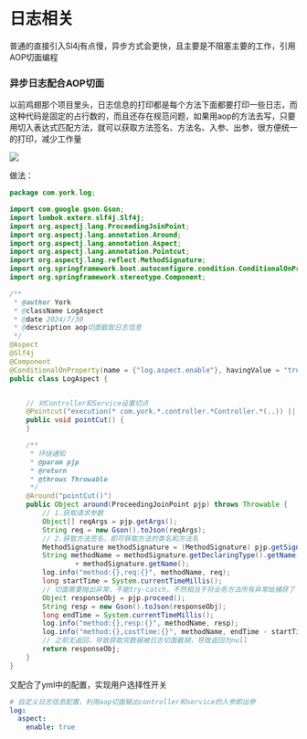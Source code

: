 # 日志相关

普通的直接引入Sl4j有点慢，异步方式会更快，且主要是不阻塞主要的工作，引用AOP切面编程

### 异步日志配合AOP切面

以前鸡翅那个项目里头，日志信息的打印都是每个方法下面都要打印一些日志，而这种代码是固定的占行数的，而且还存在规范问题，如果用aop的方法去写，只要用切入表达式匹配方法，就可以获取方法签名、方法名、入参、出参，很方便统一的打印，减少工作量

![](https://york-blog-1327009977.cos.ap-nanjing.myqcloud.com//APE-FRAME%E8%84%9A%E6%89%8B%E6%9E%B6%E9%A1%B9%E7%9B%AE/aop%E5%88%87%E9%9D%A2%E6%88%AA%E5%BE%97%E7%9A%84%E6%97%A5%E5%BF%97%E8%BE%93%E5%87%BA.jpg)

做法：

```java
package com.york.log;

import com.google.gson.Gson;
import lombok.extern.slf4j.Slf4j;
import org.aspectj.lang.ProceedingJoinPoint;
import org.aspectj.lang.annotation.Around;
import org.aspectj.lang.annotation.Aspect;
import org.aspectj.lang.annotation.Pointcut;
import org.aspectj.lang.reflect.MethodSignature;
import org.springframework.boot.autoconfigure.condition.ConditionalOnProperty;
import org.springframework.stereotype.Component;

/**
 * @author York
 * @className LogAspect
 * @date 2024/7/30
 * @description aop切面截取日志信息
 */
@Aspect
@Slf4j
@Component
@ConditionalOnProperty(name = {"log.aspect.enable"}, havingValue = "true", matchIfMissing = true)
public class LogAspect {


    // 对Controller和Service设置切点
    @Pointcut("execution(* com.york.*.controller.*Controller.*(..)) || execution(* com.york.*.service.*Service.*(..))")
    public void pointCut() {
    }

    /**
     * 环绕通知
     * @param pjp
     * @return
     * @throws Throwable
     */
    @Around("pointCut()")
    public Object around(ProceedingJoinPoint pjp) throws Throwable {
        // 1.获取请求参数
        Object[] reqArgs = pjp.getArgs();
        String req = new Gson().toJson(reqArgs);
        // 2.获取方法签名，即可获取方法的类名和方法名
        MethodSignature methodSignature = (MethodSignature) pjp.getSignature();
        String methodName = methodSignature.getDeclaringType().getName() + "."
                + methodSignature.getName();
        log.info("method:{},req:{}", methodName, req);
        long startTime = System.currentTimeMillis();
        // 切面需要抛出异常，不能try-catch，不然相当于将业务方法所有异常给捕获了
        Object responseObj = pjp.proceed();
        String resp = new Gson().toJson(responseObj);
        long endTime = System.currentTimeMillis();
        log.info("method:{},resp:{}", methodName, resp);
        log.info("method:{},costTime:{}", methodName, endTime - startTime);
        // 之前无返回，导致获取完数据被日志切面截胡，导致返回为null
        return responseObj;
    }
}
```

又配合了yml中的配置，实现用户选择性开关

```yml
# 自定义日志信息配置，利用aop切面输出controller和service的入参即出参
log:
  aspect:
    enable: true

```
